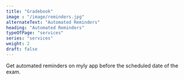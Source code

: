 ```yaml
---
title: "Gradebook"
image : "/image/reminders.jpg"
alternateText: "Automated Reminders"
heading: "Automated Reminders"
typeOfPage: "services"
series: "services"
weight: 2
draft: false
---
```


<p>Get automated reminders on myly app before the scheduled date of the exam.</p>